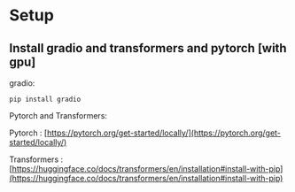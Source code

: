 # Setup
## Install gradio and transformers and pytorch [with gpu]
gradio:
```
pip install gradio
```

Pytorch and Transformers:

Pytorch : [https://pytorch.org/get-started/locally/](https://pytorch.org/get-started/locally/)

Transformers : [https://huggingface.co/docs/transformers/en/installation#install-with-pip](https://huggingface.co/docs/transformers/en/installation#install-with-pip)
